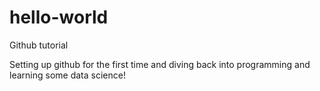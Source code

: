 # hello-world
Github tutorial

Setting up github for the first time and diving back into programming and learning some data science!
